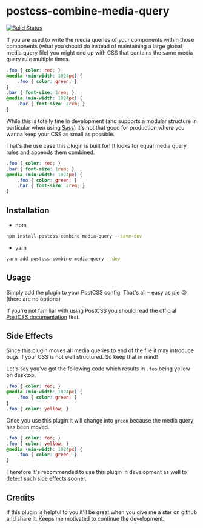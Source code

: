 # postcss-combine-media-query

[![Build Status](https://travis-ci.com/SassNinja/postcss-combine-media-query.svg?branch=master)](https://travis-ci.com/SassNinja/postcss-combine-media-query)

If you are used to write the media queries of your components within those components (what you should do instead of maintaining a large global media query file) you might end up with CSS that contains the same media query rule multiple times.

```css
.foo { color: red; }
@media (min-width: 1024px) {
    .foo { color: green; }
}
.bar { font-size: 1rem; }
@media (min-width: 1024px) {
    .bar { font-size: 2rem; }
}
```

While this is totally fine in development (and supports a modular structure in particular when using [Sass](https://sass-lang.com/)) it's not that good for production where you wanna keep your CSS as small as possible.

That's the use case this plugin is built for!
It looks for equal media query rules and appends them combined.

```css
.foo { color: red; }
.bar { font-size: 1rem; }
@media (min-width: 1024px) {
    .foo { color: green; }
    .bar { font-size: 2rem; }
}
```

## Installation

- npm
```bash
npm install postcss-combine-media-query --save-dev
```

- yarn
```bash
yarn add postcss-combine-media-query --dev
```

## Usage

Simply add the plugin to your PostCSS config.
That's all – easy as pie :wink: (there are no options)

If you're not familiar with using PostCSS you should read the official [PostCSS documentation](https://github.com/postcss/postcss#usage) first.

## Side Effects

Since this plugin moves all media queries to end of the file it may introduce bugs if your CSS is not well structured. So keep that in mind!

Let's say you've got the following code which results in `.foo` being yellow on desktop.

```css
.foo { color: red; }
@media (min-width: 1024px) {
    .foo { color: green; }
}
.foo { color: yellow; }
```

Once you use this plugin it will change into `green` because the media query has been moved.

```css
.foo { color: red; }
.foo { color: yellow; }
@media (min-width: 1024px) {
    .foo { color: green; }
}
```

Therefore it's recommended to use this plugin in development as well to detect such side effects sooner.

## Credits

If this plugin is helpful to you it'll be great when you give me a star on github and share it. Keeps me motivated to continue the development.
